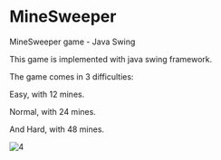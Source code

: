 # MineSweeper
MineSweeper game - Java Swing

This game is implemented with java swing framework.

The game comes in 3 difficulties:

Easy, with 12 mines.

Normal, with 24 mines.

And Hard, with 48 mines.

![4](https://user-images.githubusercontent.com/79358072/134778924-6e6cf496-0fcd-4b4e-b565-bcb2b7c726b9.PNG)
